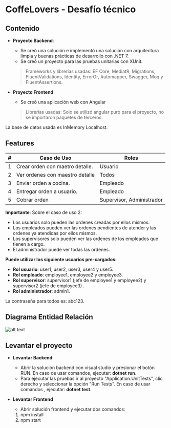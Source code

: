 # CoffeLovers - Desafío técnico


## Contenido

- **Proyecto Backend**: 
	- Se creó una solución e implementó una solución con arquitectura limpia y buenas prácticas de desarrollo con .NET 7.
	- Se creó un proyecto para las pruebas unitarias con XUnit.
	> Frameworks y librerías usadas: EF Core, MediatR, Migrations, FluentValidations, Identity, ErrorOr, Automapper, Swagger, Moq y FluentAssertions.

- **Proyecto Frontend**
	- Se creó una aplicación web con Angular
	> Librerias usadas: Solo se utilizó angular puro para el proyecto, no se importaron paquetes de terceros.

La base de datos usada es InMemory Localhost.
## Features
|        #        |Caso de Uso|Roles                         |
|----------------|-------------------------------|-----------------------------|
| 1|Crear orden con maetro detalle.          |Usuario            |
| 2|Ver ordenes con maestro detalle     |Todos           |
|3|Enviar orden a cocina.     |Empleado           |
|4|Entregar orden a usuario.|Empleado|
|5|Cobrar orden|Supervisor, Administrador|
 
 **Importante**: Sobre el caso de uso 2:  
 
 - Los usuarios solo pueden las ordenes creadas por ellos mismos.
 - Los empleados pueden ver las ordenes pendientes de atender y las ordenes ya atendidas por ellos mismos.
 - Los supervisores solo pueden ver las ordenes de los empleados que tienen a cargo.
 - El administrador puede ver todas las ordenes.

 **Puede utilizar los siguiente usuarios pre-cargados**:
 - **Rol usuario**: user1, user2, user3, user4 y user5.
 - **Rol empleado**: employee1, employee2 y employee3.
 - **Rol supervisor**: supervisor1 (jefe de employee1 y employee2) y supervisor2 (jefe de employee3) .
 - **Rol administrador**: admin1.

La contraseña para todos es: abc123.
 	
## Diagrama Entidad Relación

![alt text](https://i.ibb.co/TgWyvNh/imagen-2023-10-10-163346285.png)

## Levantar el proyecto

- **Levantar Backend**: 
	- Abrir la solución backend con visual studio y presionar el botón RUN. En caso de usar comandos, ejecutar: **dotnet run**.
	- Para ejecutar las pruebas ir al proyecto "Application.UnitTests", clic derecho y seleccionar la opción "Run Tests". En caso de usar comandos , ejecutar: **dotnet test**.

- **Levantar Frontend**
	- Abrir solución frontend y ejecutar dos comandos:
	1. npm install
	2. npm start


